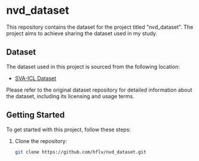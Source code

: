 # nvd_dataset


This repository contains the dataset for the project titled "nvd_dataset". The project aims to achieve sharing the dataset used in my study.

## Dataset

The dataset used in this project is sourced from the following location:

- [SVA-ICL Dataset](https://github.com/judeomg/SVA-ICL)

Please refer to the original dataset repository for detailed information about the dataset, including its licensing and usage terms.

## Getting Started

To get started with this project, follow these steps:

1. Clone the repository:
   ```bash
   git clone https://github.com/hflv/nvd_dataset.git
